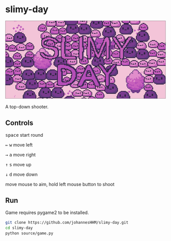 # slimy-day
![Screenshot](images/preview/screenshot_2023-09-20-200513.png)

A top-down shooter.

## Controls

<kbd>space</kbd> start round

<kbd>←</kbd> <kbd>w</kbd> move left 

<kbd>→</kbd> <kbd>a</kbd> move right

<kbd>↑</kbd> <kbd>s</kbd> move up

<kbd>↓</kbd> <kbd>d</kbd> move down

move mouse to aim, hold left mouse button to shoot

## Run
Game requires pygame2 to be installed.
```sh
git clone https://github.com/johannesHHM/slimy-day.git
cd slimy-day
python source/game.py
```
